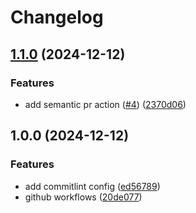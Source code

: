 # Changelog

## [1.1.0](https://github.com/robe-rt/volvo-azure-functions-zip/compare/v1.0.0...v1.1.0) (2024-12-12)


### Features

* add semantic pr action ([#4](https://github.com/robe-rt/volvo-azure-functions-zip/issues/4)) ([2370d06](https://github.com/robe-rt/volvo-azure-functions-zip/commit/2370d063ea5430e0282b8e169be4e0a5f06adc8c))

## 1.0.0 (2024-12-12)


### Features

* add commitlint config ([ed56789](https://github.com/robe-rt/volvo-azure-functions-zip/commit/ed56789fb57515e2cd9c4ae56b713d9185eba433))
* github workflows ([20de077](https://github.com/robe-rt/volvo-azure-functions-zip/commit/20de07723aeac63fab17bdc6896c1f1beec7ddc5))
